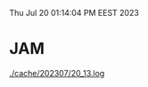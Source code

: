 Thu Jul 20 01:14:04 PM EEST 2023
# JAM
<a href='./cache/202307/20_13.log'>./cache/202307/20_13.log</a>
